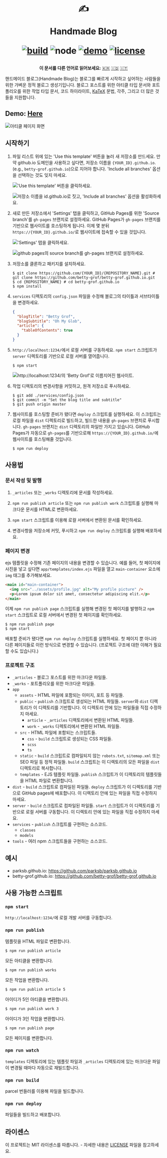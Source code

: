 <div align="center">
  <h1>

  ✍️

  Handmade Blog

  [![build](https://img.shields.io/github/workflow/status/ParkSB/handmade-blog/Node%20CI/master?style=flat-square)](https://github.com/ParkSB/handmade-blog/actions?query=workflow%3A%22Node+CI%22) ![node](https://img.shields.io/badge/node-%3E%3D%2010.0-brightgreen?style=flat-square) [![demo](https://img.shields.io/netlify/3f01acb3-1107-470a-914f-90d100b87d85?label=demo&style=flat-square)](https://handmade-blog.netlify.com/) [![license](https://img.shields.io/github/license/ParkSB/handmade-blog?style=flat-square)](LICENSE)

  </h1>

  <strong>이 문서를 다른 언어로 읽어보세요:</strong> [:kr:](README-KO.md) [:indonesia:](README-ID.md) [:it:](README-IT.md)
</div>

핸드메이드 블로그(Handmade Blog)는 블로그를 빠르게 시작하고 싶어하는 사람들을 위한 가벼운 정적 블로그 생성기입니다. 블로그 포스트를 위한 아티클 타입 문서와 포트폴리오를 위한 작업 타입 문서, 코드 하이라이트, [KaTeX](https://katex.org/) 문법, 각주, 그리고 더 많은 것들을 지원합니다.

## Demo: [Here](https://handmade-blog.netlify.com/)

![아티클 페이지 화면](https://user-images.githubusercontent.com/6410412/74097056-be43d100-4b4a-11ea-806b-7bd263d7f623.png)

## 시작하기 

1. 파일 리스트 위에 있는 'Use this template' 버튼을 눌러 새 저장소를 만드세요. 만약 github.io 도메인을 사용하고 싶다면, 저장소 이름을 `{YOUR_ID}.github.io`. (e.g., `betty-grof.github.io`)으로 지어야 합니다. 'Include all branches' 옵션을 선택하는 것도 잊지 마세요.

    !['Use this template' 버튼을 클릭하세요.](https://user-images.githubusercontent.com/6410412/93741226-f524ae00-fc26-11ea-8f88-ba634d2de66b.png)

    ![저장소 이름을 id.github.io로 짓고, 'Include all branches' 옵션을 활성화하세요.](https://user-images.githubusercontent.com/6410412/93741223-f48c1780-fc26-11ea-9980-8911e531a29c.png)

2. 새로 만든 저장소에서 'Settings' 탭을 클릭하고, GitHub Pages를 위한 'Source branch'를 `gh-pages` 브랜치로 설정하세요. GitHub Pages가 `gh-pages` 브랜치를 기반으로 웹사이트를 호스팅하게 됩니다. 이제 몇 분뒤 `https://{YOUR_ID}.github.io/`로 웹사이트에 접속할 수 있을 것입니다.

    !['Settings' 탭을 클릭하세요.](https://user-images.githubusercontent.com/6410412/93750006-d11c9900-fc35-11ea-9ac1-4f92216f28f9.png)

    ![github pages의 source branch를 gh-pages 브랜치로 설정하세요.](https://user-images.githubusercontent.com/6410412/93741218-f2c25400-fc26-11ea-9e30-eddb9a2a3b3f.png)

3. 저장소를 클론하고 패키지를 설치하세요.

    ```shell script
    $ git clone https://github.com/{YOUR_ID}/{REPOSITORY_NAME}.git # git clone https://github.com/betty-grof/betty-grof.github.io.git
    $ cd {REPOSITORY_NAME} # cd betty-grof.github.io
    $ npm install
    ```

4. `services` 디렉토리의 `config.json` 파일을 수정해 블로그의 타이틀과 서브타이틀을 변경하세요.

    ```json
    {
      "blogTitle": "Betty Grof",
      "blogSubtitle": "Oh My Glob",
      "article": {
        "tableOfContents": true 
      }
    }
    ```

5. `http://localhost:1234/`에서 로컬 서버를 구동하세요. `npm start` 스크립트가 `server` 디렉토리를 기반으로 로컬 서버를 열어줍니다.

    ```shell script
    $ npm start
    ```
   
    ![http://localhost:1234/의 'Betty Grof'로 이름지어진 웹사이트.](https://user-images.githubusercontent.com/6410412/93754683-155f6780-fc3d-11ea-99de-92c747c103f9.png)
    
6. 작업 디렉토리의 변경사항을 커밋하고, 원격 저장소로 푸시하세요.

   ```shell script
   $ git add ./services/config.json
   $ git commit -m "Set the blog title and subtitle"
   $ git push origin master
   ```

7. 웹사이트를 호스팅할 준비가 됐다면 `deploy` 스크립트를 실행하세요. 이 스크립트는 로컬 파일을 `dist` 디렉토리로 빌드하고, 빌드한 내용을 `gh-pages` 브랜치로 푸시합니다. `gh-pages` 브랜치는 `dist` 디렉토리의 파일만 가지고 있습니다. GitHub Pages가 자동으로 `gh-pages`를 기반으로해 `https://{YOUR_ID}.github.io/`에 웹사이트를 호스팅해줄 것입니다.

    ```shell script
    $ npm run deploy
    ```

## 사용법

### 문서 작성 및 발행

1. `_articles` 또는 `_works` 디렉토리에 문서를 작성하세요.

1. `npm run publish article` 또는 `npm run publish work` 스크립트를 실행해 마크다운 문서를 HTML로 변환하세요.

1. `npm start` 스크립트를 이용해 로컬 서버에서 변환된 문서를 확인하세요.

1. 변경사항을 저장소에 커밋, 푸시하고 `npm run deploy` 스크립트를 실행해 배포하세요.

### 페이지 변경

ejs 템플릿을 수정해 기존 페이지의 내용을 변경할 수 있습니다. 예를 들어, 첫 페이지에 사진을 넣고 싶다면 `app/templates/index.ejs` 파일을 열고 `main-container` 요소에 `img` 태그를 추가해보세요.

```html
<main id="main-container">
  <img src="../assets/profile.jpg" alt="My profile picture" />
  <p>Lorem ipsum dolor sit amet, consectetur adipiscing elit.</p>
</main>
```

이제 `npm run publish page` 스크립트를 실행해 변경된 첫 페이지를 발행하고 `npm start` 스크립트로 로컬 서버에서 변경된 첫 페이지를 확인하세요.

```shell script
$ npm run publish page
$ npm start
```

배포할 준비가 됐다면 `npm run deploy` 스크립트를 실행하세요. 첫 페이지 뿐 아니라 다른 페이지들로 이런 방식으로 변경할 수 있습니다. (프로젝트 구조에 대한 이해가 필요할 수도 있습니다.)

### 프로젝트 구조

* `_articles` - 블로그 포스트를 위한 마크다운 파일들.
* `_works` - 포트폴리오를 위한 마크다운 파일들.
* `app`
  * `assets` - HTML 파일에 포함되는 이미지, 포트 등 파일들.
  * `public` - `publish` 스크립트로 생성되는 HTML 파일들. `server`와 `dist` 디렉토리가 이 디렉토리를 기반합니다. 이 디렉토리 안에 있는 파일들을 직접 수정하지 마세요.
    * `article` - `_articles` 디렉토리에서 변환된 HTML 파일들.
    * `work` - `_works` 디렉토리에서 변환된 HTML 파일들.
  * `src` - HTML 파일에 포함되는 스크립트들.
    * `css` - `build` 스크립트로 생성되는 CSS 파일들.
    * `scss`
    * `ts`
  * `static` - `build` 스크립트로 컴파일되지 않는 `robots.txt`, `sitemap.xml` 또는 SEO 파일 등 정적 파일들. `build` 스크립트는 이 디렉토리의 모든 파일을 `dist` 디렉토리로 복사합니다. 
  * `templates` - EJS 템플릿 파일들. `publish` 스크립트가 이 디렉토리의 템플릿들을 HTML 파일로 변환합니다.
* `dist` - `build` 스크립트로 컴파일된 파일들. `deploy` 스크립트가 이 디렉토리를 기반으로 GitHub pages에 배포합니다. 이 디렉토리 안에 있는 파일을 직접 수정하지 마세요.
* `server` - `build` 스크립트로 컴파일된 파일들. `start` 스크립트가 이 디렉토리를 기반으로 로컬 서버를 구동합니다. 이 디렉토리 안에 있는 파일을 직접 수정하지 마세요.
* `services` - `publish` 스크립트를 구현하는 소스코드.
  * `classes`
  * `models`
* `tools` - 여러 npm 스크립트들을 구현하는 소스코드.

## 예시

* parksb.github.io: https://github.com/parksb/parksb.github.io
* betty-grof.github.io: https://github.com/betty-grof/betty-grof.github.io

## 사용 가능한 스크립트

### `npm start`

`http://localhost:1234/`에 로컬 개발 서버를 구동합니다.

### `npm run publish`

템플릿을 HTML 파일로 변환합니다.

```shell script
$ npm run publish article
```

모든 아티클을 변환합니다.

```shell script
$ npm run publish works
```

모든 작업을 변환합니다.

```shell script
$ npm run publish article 5
```

아이디가 5인 아티클을 변환합니다.

```shell script
$ npm run publish work 3
```

아이디가 3인 작업을 변환합니다.

```shell script
$ npm run publish page
```

모든 페이지를 변환합니다.

### `npm run watch`

`templates` 디렉토리에 있는 템플릿 파일과 `_articles` 디렉토리에 있는 마크다운 파일이 변경될 때마다 자동으로 재빌드합니다.

### `npm run build`

parcel 번들러를 이용해 파일을 빌드합니다.

### `npm run deploy`

파일들을 빌드하고 배포합니다.

## 라이센스

이 프로젝트는 MIT 라이센스를 따릅니다. - 자세한 내용은 [LICENSE](LICENSE) 파일을 참고하세요.
